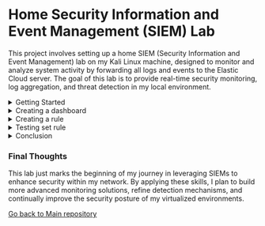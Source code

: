 # Home Security Information and Event Management (SIEM) Lab

This project involves setting up a home SIEM (Security Information and Event Management) lab on my Kali Linux machine, designed to monitor and analyze system activity by forwarding all logs and events to the Elastic Cloud server. The goal of this lab is to provide real-time security monitoring, log aggregation, and threat detection in my local environment.

<details>
  <summary>Getting Started</summary>

  ## Setting up the environment

  <table>
  <tr>
    <td><img src="https://github.com/uli385899/My-Projects-Portfolio/blob/main/.assets/siem-1.png" alt="SIEM Image 1" width="1000"/></td>
    <td><img src="https://github.com/uli385899/My-Projects-Portfolio/blob/main/.assets/siem-6.1.png" alt="SIEM Image 2" width="1000"/></td>
  </tr>
</table>

To set up the lab, the Elastic Defend agent was added as an integration on the Elastic Cloud platform. The integration process involved copying the installation commands provided by Elastic into the terminal on my local machine. These commands installed and configured the Elastic Agent, enabling it to collect and forward system logs, security events, and other telemetry data from my local host to the Elastic Cloud server.

  ## Verifying intergration

<img src="https://github.com/uli385899/My-Projects-Portfolio/blob/main/.assets/siem-4.1.png">
<img src="https://github.com/uli385899/My-Projects-Portfolio/blob/main/.assets/siem-5.1.png">
  
To verify that telemetry data was being successfully forwarded from my local machine to the Elastic Cloud server, an nmap scan was executed. This generated system events and logs related to the scan. Verification was performed by navigating to the Discovery tab in Elastic Defend, conducting a quick KQL search query for "nmap".

  <hr>
</details>

<details>
  <summary>Creating a dashboard</summary>

  ## Importance of creating a dashboard

Creating visualizations for ingested data is essential for monitoring trends, identifying anomalies, and gaining actionable insights. Dashboards allow for real-time tracking of log inflow and make it easier to interpret large datasets visually.

  ## My created dashboard

  <img src="https://github.com/uli385899/My-Projects-Portfolio/blob/main/.assets/siem-7.png">

 
This visualization, titled "**Logs Inflow**", represents the number of logs recorded every 30 minutes on my local machine. The horizontal axis displays the timeline (@timestamp) in 30-minute intervals, while the vertical axis shows the count of records during each interval. The area chart provides an intuitive view of log volume trends, enabling quick identification of spikes in activity.

I used the KQL (Kusto Query Language) tool to search for _**process.args : "nmap"**_, filtering the data to reduce the number of records from thousands to just a few dozen. This approach makes the results more focused and actionable by narrowing down to relevant insights, which can later be used for different queries.

  ## My dashboard's visual configuration

<table style="width: 100%; text-align: center; border-collapse: collapse;">
  <tr>
    <!-- Top Row: SIEM-8 and SIEM-10 -->
    <td style="width: 50%; padding: 10px;">
      <img src="https://github.com/uli385899/My-Projects-Portfolio/blob/main/.assets/siem-8.png" 
           alt="SIEM Image 8" 
           style="width: 100%; height: auto;">
    </td>
    <td style="width: 50%; padding: 10px;">
      <img src="https://github.com/uli385899/My-Projects-Portfolio/blob/main/.assets/siem-10.png" 
           alt="SIEM Image 10" 
           style="width: 100%; height: auto;">
    </td>
  </tr>
  <tr>
    <!-- Bottom Row: SIEM-9 -->
    <td colspan="2" style="padding: 10px;">
      <div style="display: flex; justify-content: center;">
        <img src="https://github.com/uli385899/My-Projects-Portfolio/blob/main/.assets/siem-9.png" 
             alt="SIEM Image 9" 
             style="width: 50%; height: auto;">
      </div>
    </td>
  </tr>
</table>

<hr>
</details>

<details>
  <summary>Creating a rule</summary>

  ## The purpose of creating rules in SIEM systems

  Rules in SIEM systems play a critical role in detecting, monitoring, and responding to security threats. They analyze ingested data in real-time to identify suspicious activities, such as brute force attacks, unauthorized access, or data exfiltration attempts. When specific conditions or patterns are met, rules trigger alerts that are sent to analysts for immediate action. This helps reduce incident response times, cut down on noise, and ensures security teams focus on actionable threats.

  ## Nmap scanning detection rule
  
  In this rule, I configured the SIEM to detect any nmap scan executed on my local host by monitoring command-line arguments and specific event actions. When such activity is identified, the rule triggers an alert and sends a detailed notification via email. This rule helps ensure timely awareness of potential reconnaissance activities on the system.

<hr>
<img src="https://github.com/uli385899/My-Projects-Portfolio/blob/main/.assets/siem-11.png">

We begin by defining the rule using a Custom Query type, selecting the relevant data view (logs-*), and constructing a query to detect nmap activity. The query, _**process.args : "nmap" or event.action : "nmap_scanning" and host.name : "kali"**_, filters logs to identify events where nmap scans are executed on the local host. To minimize duplicate alerts, suppression fields like _**Effective_process.entity_id**_ and _**Effective_process.name**_ are added, and the rule is set to trigger once per execution within a 5-minute window.

<hr>
<img src="https://github.com/uli385899/My-Projects-Portfolio/blob/main/.assets/siem-12.png">

Next, we configure the basic details of the rule by providing a title and a description that outlines its purpose. The severity level is set to **Low** since nmap scans are typically reconnaissance activities performed for information gathering rather than overtly malicious actions

The risk score is assigned a value of **50**, indicating a moderate level of concern. This score helps define how impactful the event could be on the host, balancing between informational and actionable risk.

Finally, tags such as **nmap**, **reconnaissance**, and **localhost** are added to categorize the rule. These tags make it easier to filter and identify the type of alert triggered, streamlining future investigations and reports.

<hr>
<img src="https://github.com/uli385899/My-Projects-Portfolio/blob/main/.assets/siem-13.png">

In this step, we configured the schedule for the rule to ensure timely detection of nmap scans. The rule is set to run every **1 minute**, enabling near real-time monitoring for any matching events. Additionally, the look-back time of **1 minute** is configured to ensure no events are missed during execution intervals. This scheduling ensures the rule captures and alerts nmap scans promptly, providing quick notifications for immediate action.

<hr>
<img src="https://github.com/uli385899/My-Projects-Portfolio/blob/main/.assets/siem-14.png">

Finally, we configure the **action** to be taken when the rule's conditions are met. In this case, the SIEM is set to send an email notification using the preconfigured Elastic-Cloud-SMTP connector. The email contains a clear subject, _**"Alert: Nmap Scan Detected on Localhost"**_, and a concise message stating that an nmap scan has been detected and immediate action is required. This ensures that any suspicious activity is promptly communicated for further investigation or response.

<hr>
</details>

<details>
  <summary>Testing set rule</summary>

  ## Performing an nmap scan to trigger an alert

  <img src="https://github.com/uli385899/My-Projects-Portfolio/blob/main/.assets/siem-15.png">

  We now will proceed to perform a basic nmap scan on the localhost using the command _**sudo nmap -A -sV localhost**_. This action will generate logs that match the conditions defined in the "**Nmap Scan Detection on localhost**" rule, allowing us to test if the SIEM successfully detects the scan and triggers an alert.

  ## Receiving alert via SIEM

  <img src="https://github.com/uli385899/My-Projects-Portfolio/blob/main/.assets/siem-17.png">

  As shown here, the alert was successfully triggered at the correct **timestamp**, matching the conditions set in the rule. Additionally, key information such as _**host.name**_, _**process.name**_, _**process.args**_, and _**user.name**_ is provided, giving analysts a clear overview of the event. This information is vital for conducting further investigations and ensuring that the activity is understood and addressed appropriately.

  ## Receiving alert via email

  <img src="https://github.com/uli385899/My-Projects-Portfolio/blob/main/.assets/siem-16.png">

  Additionally, the alert notification was successfully received via email, as configured in the **action** step of the rule. The email promptly informs the recipient that an nmap scan was detected on the localhost, allowing for immediate awareness and action.

  <hr>
</details>

<details>
  <summary>Conclusion</summary>
&nbsp;
  
From completing this lab, I gained valuable hands-on experience in the following areas:  
- **Data Aggregation and Centralization:** Understanding how to collect, organize, and centralize logs from multiple sources into a SIEM.  
- **Visualization Creation:** Developing intuitive dashboards to track and analyze log data effectively.  
- **Log Analysis:** Interpreting patterns and trends in log data to identify anomalies or spikes in activity.  
- **Configuration and Customization:** Configuring specific parameters, such as time intervals and data filters, to meet targeted analytical needs.  
- **Alert Rule Creation:** Designing and implementing custom rules for generating alerts based on specific log patterns or anomalies, enhancing proactive threat detection.

</details>

### Final Thoughts
This lab just marks the beginning of my journey in leveraging SIEMs to enhance security within my network. By applying these skills, I plan to build more advanced monitoring solutions, refine detection mechanisms, and continually improve the security posture of my virtualized environments.

[Go back to Main repository](https://github.com/uli385899/My-Projects-Portfolio)
